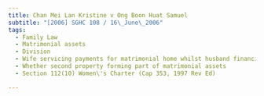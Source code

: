 ```yaml
---
title: Chan Mei Lan Kristine v Ong Boon Huat Samuel 
subtitle: "[2006] SGHC 108 / 16\_June\_2006"
tags:
  - Family Law
  - Matrimonial assets
  - Division
  - Wife servicing payments for matrimonial home whilst husband financing purchase of second property
  - Whether second property forming part of matrimonial assets
  - Section 112(10) Women\'s Charter (Cap 353, 1997 Rev Ed)

---
```


